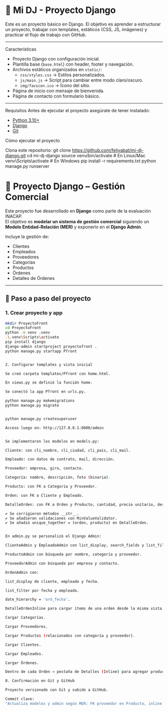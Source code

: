 # 🚀 Mi DJ - Proyecto Django

Este es un proyecto básico en Django.
El objetivo es aprender a estructurar un proyecto, trabajar con templates, estáticos (CSS, JS, imágenes) y practicar el flujo de trabajo con GitHub.

---

 Características
- Proyecto Django con configuración inicial.
- Plantilla base (`base.html`) con header, footer y navegación.
- Archivos estáticos organizados en `static/`:
  - `css/styles.css` → Estilos personalizados.
  - `js/main.js` → Script para cambiar entre modo claro/oscuro.
  - `img/favicon.ico` → Ícono del sitio.
- Página de inicio con mensaje de bienvenida.
- Página de contacto con formulario básico.

---

Requisitos
Antes de ejecutar el proyecto asegúrate de tener instalado:
- [Python 3.10+](https://www.python.org/downloads/)
- [Django](https://www.djangoproject.com/)
- [Git](https://git-scm.com/)

Cómo ejecutar el proyecto

Clona este repositorio:
git clone https://github.com/feliyabat/mi-dj-django.git
cd mi-dj-django
source venv/bin/activate   # En Linux/Mac
venv\Scripts\activate      # En Windows
pip install -r requirements.txt
python manage.py runserver



# 🐍 Proyecto Django – Gestión Comercial

Este proyecto fue desarrollado en **Django** como parte de la evaluación INACAP.  
El objetivo es **modelar un sistema de gestión comercial** siguiendo un **Modelo Entidad-Relación (MER)** y exponerlo en el **Django Admin**.

Incluye la gestión de:  
- Clientes  
- Empleados  
- Proveedores  
- Categorías  
- Productos  
- Órdenes  
- Detalles de Órdenes  

---

## 📖 Paso a paso del proyecto

### 1. Crear proyecto y app
```bash
mkdir ProyectoFront
cd ProyectoFront
python -m venv .venv
.\.venv\Scripts\activate
pip install django
django-admin startproject proyectofront .
python manage.py startapp Pfront


2. Configurar templates y vista inicial

Se creó carpeta templates/Pfront con home.html.

En views.py se definió la función home.

Se conectó la app Pfront en urls.py.

python manage.py makemigrations
python manage.py migrate


python manage.py createsuperuser

Acceso luego en: http://127.0.0.1:8000/admin


Se implementaron los modelos en models.py:

Cliente: con cli_nombre, cli_ciudad, cli_pais, cli_mail.

Empleado: con datos de contrato, mail, dirección.

Proveedor: empresa, giro, contacto.

Categoría: nombre, descripción, foto (binaria).

Producto: con FK a Categoría y Proveedor.

Orden: con FK a Cliente y Empleado.

DetalleOrden: con FK a Orden y Producto, cantidad, precio unitario, descuento.

✔️ Se corrigieron métodos __str__.
✔️ Se añadieron validaciones con MinValueValidator.
✔️ Se añadió unique_together = (orden, producto) en DetalleOrden.


En admin.py se personalizó el Django Admin:

ClienteAdmin y EmpleadoAdmin con list_display, search_fields y list_filter.

ProductoAdmin con búsqueda por nombre, categoría y proveedor.

ProveedorAdmin con búsqueda por empresa y contacto.

OrdenAdmin con:

list_display de cliente, empleado y fecha.

list_filter por fecha y empleado.

date_hierarchy = 'ord_fecha'.

DetalleOrdenInline para cargar ítems de una orden desde la misma vista.

Cargar Categorías.

Cargar Proveedores.

Cargar Productos (relacionados con categoría y proveedor).

Cargar Clientes.

Cargar Empleados.

Cargar Órdenes.

Dentro de cada Orden → pestaña de Detalles (Inline) para agregar productos, cantidad, precio, descuento.

8. Confirmación en Git y GitHub

Proyecto versionado con Git y subido a GitHub.

Commit clave:
"Actualiza modelos y admin según MER: FK proveedor en Producto, inline de DetalleOrden, búsquedas y filtros en Admin"


